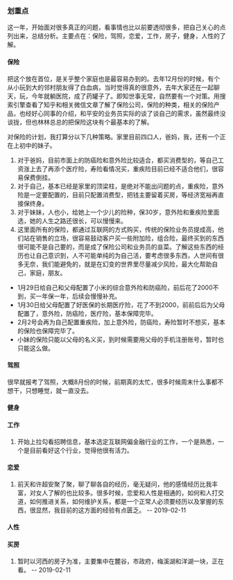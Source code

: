 ### 划重点
这一年，开始面对很多真正的问题，看事情也比以前要透彻很多，把自己关心的点列出来，总结分析。主要点在：保险，驾照，恋爱，工作，房子，健身，人性的了解。

#### 保险
把这个放在首位，是关乎整个家庭也是最容易办到的。去年12月份的时候，有个从小玩到大的邻村朋友得了白血病，当时觉得真的很意外，去年大家还在一起聊天，玩，今年就躺医院，成了药罐子了。即知世事无常，自然要有一个对策。用搜索引擎查看了知乎和相关微信文章了解了保险公司，保险的种类，相关的保险产品，也经好心同事的介绍，和平安的业务员实际的谈了谈自己的需求，虽然最终没谈拢，但也林林总总的把保险这块有个最基本的了解。

对保险的计划，我打算分以下几种策略。家里目前四口人，爸妈，我，还有一个正在上初中的妹子。
1. 对于爸妈，目前市面上的防癌险和意外险比较适合，都买消费型的，等自己工资涨上去了再添个医疗险，寿险看情况买，重疾险目前已经不适合他们，很容易保费倒挂。
2. 对于自己，基本已经是家里的顶梁柱，是绝对不能出问题的点，重疾险，意外险是一定要配置的，目前只配置消费型，把钱主要留着买房，等经济宽裕再直接保终身。
3. 对于妹妹，人也小，给她上一个少儿的险种，保30岁，意外险和重疾险里面选，她的人生之路还很长，可以慢慢来。
4. 这里面所有的保险，都通过互联网的方式购买，传统的保险业务员提成高，他们站在销售的立场，很容易鼓动客户买一些附加险，组合险，最终买到的东西很可能不是自己要的，而是成了保险公司和业务员的韭菜。了解这些东西的经历也让自己意识到，人不可能单纯的为自己活，要考虑很多东西，人世间有很多无奈，我们能避免的，就是在幻变的世界里尽量减少风险，最大化帮助自己，家庭，朋友。

- 1月29日给自己和父母配置了小米的综合意外险和防癌险，前后花了2000不到，买一年保一年，后续会慢慢补充。
- 1月30日给父母配置了好医保的长期医疗险，花了不到2000，前前后后为父母配置了，意外险，防癌险，医疗险，基本保障完毕。
- 2月2号会再为自己配置重疾险，加上意外险，防癌险，寿险暂时不想买，基本的保险也保障完毕了。
- 小妹的保险只能以父母的名义买，到时候需要用父母的手机注册账号，暂时也只能这么做。

#### 驾照
很早就报考了驾照，大概8月份的时候，前期真的太忙，很多时候周末什么事都不想干，只想睡觉，就一直没去。 


#### 健身


#### 工作
1. 开始上拉勾看招聘信息，基本选定互联网偏金融行业的工作，一个是熟悉，一个是目前看好这个行业，觉得他很有活力。


#### 恋爱
1. 前天和许超安聚了聚，聊了聊各自的经历，毫无疑问，他的感情经历比我丰富，对女人了解的也比较多。很多时候，恋爱和人性是相通的，如何和人打交道，如何推进关系，如何维护关系，都是一个正常人必须要经历以及掌握的东西，很显然，我目前的这方面的经验有点匮乏。 -- 2019-02-11 

#### 人性


#### 买房
1. 暂时以河西的房子为准，主要集中在麓谷，市政府，梅溪湖和洋湖一块，正在看。 -- 2019-02-11
